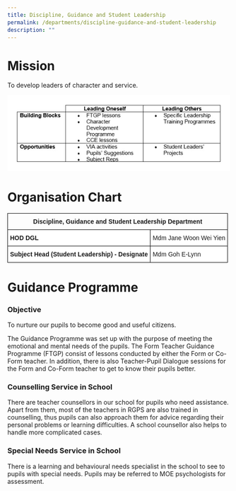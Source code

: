 ```yaml
---
title: Discipline, Guidance and Student Leadership
permalink: /departments/discipline-guidance-and-student-leadership
description: ""
---
```

# Mission

To develop leaders of character and service.

![](/images/discipline%20.jpeg)

# Organisation Chart 

<style type="text/css">
.tg  {border-collapse:collapse;border-spacing:0;}
.tg td{border-color:black;border-style:solid;border-width:1px;font-family:Arial, sans-serif;font-size:14px;
  overflow:hidden;padding:10px 5px;word-break:normal;}
.tg th{border-color:black;border-style:solid;border-width:1px;font-family:Arial, sans-serif;font-size:14px;
  font-weight:normal;overflow:hidden;padding:10px 5px;word-break:normal;}
.tg .tg-amwm{font-weight:bold;text-align:center;vertical-align:top}
.tg .tg-dgl5{background-color:#FFF;font-weight:bold;text-align:left;vertical-align:top}
.tg .tg-ktyi{background-color:#FFF;text-align:left;vertical-align:top}
</style>
<table class="tg">
<thead>
  <tr>
    <th class="tg-amwm" colspan="2">Discipline, Guidance and Student Leadership Department</th>
  </tr>
</thead>
<tbody>
  <tr>
    <td class="tg-dgl5">HOD DGL</td>
    <td class="tg-ktyi">Mdm Jane Woon Wei Yien</td>
  </tr>
  <tr>
    <td class="tg-dgl5">Subject Head (Student Leadership) - Designate</td>
    <td class="tg-ktyi">Mdm Goh E-Lynn</td>
  </tr>
</tbody>
</table>

# Guidance Programme
### Objective

To nurture our pupils to become good and useful citizens.

The Guidance Programme was set up with the purpose of meeting the emotional and mental needs of the pupils. The Form Teacher Guidance Programme (FTGP) consist of lessons conducted by either the Form or Co-Form teacher. In addition, there is also Teacher-Pupil Dialogue sessions for the Form and Co-Form teacher to get to know their pupils better.  

### Counselling Service in School

There are teacher counsellors in our school for pupils who need assistance. Apart from them, most of the teachers in RGPS are also trained in counselling, thus pupils can also approach them for advice regarding their personal problems or learning difficulties. A school counsellor also helps to handle more complicated cases. 


### Special Needs Service in School

There is a learning and behavioural needs specialist in the school to see to pupils with special needs. Pupils may be referred to MOE psychologists for assessment.